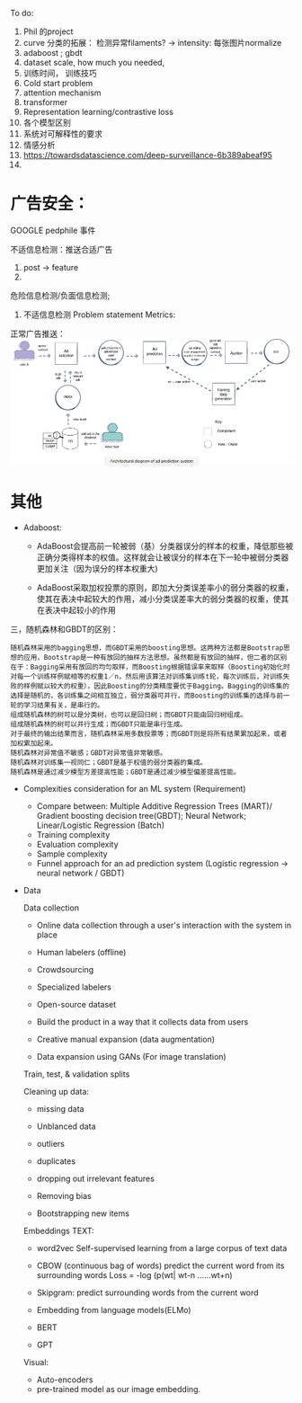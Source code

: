 
To do:
  1. Phil 的project
  2. curve 分类的拓展： 检测异常filaments? -> intensity: 每张图片normalize
  3. adaboost ; gbdt
  4. dataset scale, how much you needed, 
  5. 训练时间， 训练技巧
  6. Cold start problem
  7. attention mechanism
  8. transformer
  9. Representation learning/contrastive loss
  10. 各个模型区别
  11. 系统对可解释性的要求
  12. 情感分析
  13. https://towardsdatascience.com/deep-surveillance-6b389abeaf95
  14. 

广告安全：
=========
GOOGLE pedphile 事件

不适信息检测：推送合适广告
  1. post -> feature
  2. 

危险信息检测/负面信息检测;


1. 不适信息检测
  Problem statement
  Metrics:
  
正常广告推送：
  ![img](./guanggao.png )
  

其他
=========
  
* Adaboost:
  * AdaBoost会提高前一轮被弱（基）分类器误分的样本的权重，降低那些被正确分类得样本的权值。这样就会让被误分的样本在下一轮中被弱分类器更加关注（因为误分的样本权重大)
  
  * AdaBoost采取加权投票的原则，即加大分类误差率小的弱分类器的权重，使其在表决中起较大的作用，减小分类误差率大的弱分类器的权重，使其在表决中起较小的作用
  
三，随机森林和GBDT的区别：

    随机森林采用的bagging思想，而GBDT采用的boosting思想。这两种方法都是Bootstrap思想的应用，Bootstrap是一种有放回的抽样方法思想。虽然都是有放回的抽样，但二者的区别在于：Bagging采用有放回的均匀取样，而Boosting根据错误率来取样（Boosting初始化时对每一个训练样例赋相等的权重1／n，然后用该算法对训练集训练t轮，每次训练后，对训练失败的样例赋以较大的权重），因此Boosting的分类精度要优于Bagging。Bagging的训练集的选择是随机的，各训练集之间相互独立，弱分类器可并行，而Boosting的训练集的选择与前一轮的学习结果有关，是串行的。
    组成随机森林的树可以是分类树，也可以是回归树；而GBDT只能由回归树组成。
    组成随机森林的树可以并行生成；而GBDT只能是串行生成。
    对于最终的输出结果而言，随机森林采用多数投票等；而GBDT则是将所有结果累加起来，或者加权累加起来。
    随机森林对异常值不敏感；GBDT对异常值非常敏感。
    随机森林对训练集一视同仁；GBDT是基于权值的弱分类器的集成。
    随机森林是通过减少模型方差提高性能；GBDT是通过减少模型偏差提高性能。
    
* Complexities consideration for an ML system (Requirement)

  * Compare between: Multiple Additive Regression Trees (MART)/ Gradient boosting decision tree(GBDT); Neural Network; Linear/Logistic Regression (Batch) 
  * Training complexity
  * Evaluation complexity
  * Sample complexity
  * Funnel approach for an ad prediction system (Logistic regression -> neural network / GBDT)
  
* Data

  Data collection
  
  * Online data collection through a user's interaction with the system in place
  * Human labelers (offline)
  
   * Crowdsourcing
   * Specialized labelers
   * Open-source dataset
   * Build the product in a way that it collects data from users
   * Creative manual expansion (data augmentation)
   * Data expansion using GANs (For image translation)
    
  
  Train, test, & validation splits
  
  Cleaning up data:
    * missing data
    
    * Unblanced data
    
    * outliers
    * duplicates
    * dropping out irrelevant features
    
    * Removing bias
    * Bootstrapping new items
    
  Embeddings
    TEXT:
    * word2vec 
        Self-supervised learning from a large corpus of text data
     * CBOW (continuous bag of words)
        predict the current word from its surrounding words
        Loss = -log (p(wt| wt-n ......wt+n)
     * Skipgram: 
        predict surrounding words from the current word
    
    * Embedding from language models(ELMo)
    * BERT
    * GPT
      
    Visual:
    * Auto-encoders
    * pre-trained model as our image embedding.
    
  
